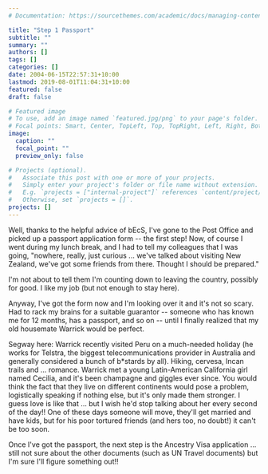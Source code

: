 ```yaml
---
# Documentation: https://sourcethemes.com/academic/docs/managing-content/

title: "Step 1 Passport"
subtitle: ""
summary: ""
authors: []
tags: []
categories: []
date: 2004-06-15T22:57:31+10:00
lastmod: 2019-08-01T11:04:31+10:00
featured: false
draft: false

# Featured image
# To use, add an image named `featured.jpg/png` to your page's folder.
# Focal points: Smart, Center, TopLeft, Top, TopRight, Left, Right, BottomLeft, Bottom, BottomRight.
image:
  caption: ""
  focal_point: ""
  preview_only: false

# Projects (optional).
#   Associate this post with one or more of your projects.
#   Simply enter your project's folder or file name without extension.
#   E.g. `projects = ["internal-project"]` references `content/project/deep-learning/index.md`.
#   Otherwise, set `projects = []`.
projects: []
---
```

Well, thanks to the helpful advice of bEcS, I've gone to the Post Office and picked up a passport application form -- the first step! Now, of course I went during my lunch break, and I had to tell my colleagues that I was going, "nowhere, really, just curious ... we've talked about visiting New Zealand, we've got some friends from there. Thought I should be prepared."

I'm not about to tell them I'm counting down to leaving the country, possibly for good. I like my job (but not enough to stay here).

Anyway, I've got the form now and I'm looking over it and it's not so scary. Had to rack my brains for a suitable guarantor -- someone who has known me for 12 months, has a passport, and so on -- until I finally realized that my old housemate Warrick would be perfect.

Segway here: Warrick recently visited Peru on a much-needed holiday (he works for Telstra, the biggest telecommunications provider in Australia and generally considered a bunch of b*stards by all). Hiking, cervesa, Incan trails and ... romance. Warrick met a young Latin-American California girl named Cecilia, and it's been champagne and giggles ever since. You would think the fact that they live on different continents would pose a problem, logistically speaking if nothing else, but it's only made them stronger. I guess love is like that ... but I wish he'd stop talking about her every second of the day!! One of these days someone will move, they'll get married and have kids, but for his poor tortured friends (and hers too, no doubt!) it can't be too soon.

Once I've got the passport, the next step is the Ancestry Visa application ... still not sure about the other documents (such as UN Travel documents) but I'm sure I'll figure something out!!

